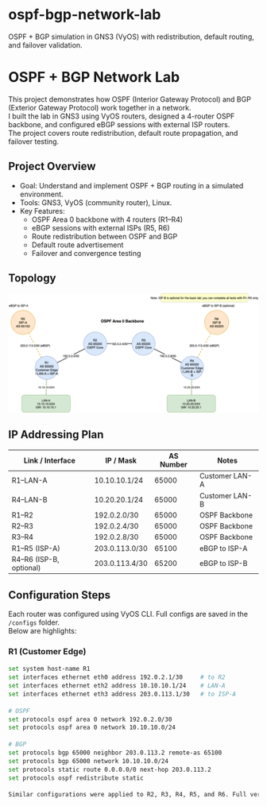 # ospf-bgp-network-lab
OSPF + BGP simulation in GNS3 (VyOS) with redistribution, default routing, and failover validation.

# OSPF + BGP Network Lab

This project demonstrates how OSPF (Interior Gateway Protocol) and BGP (Exterior Gateway Protocol) work together in a network.  
I built the lab in GNS3 using VyOS routers, designed a 4-router OSPF backbone, and configured eBGP sessions with external ISP routers.  
The project covers route redistribution, default route propagation, and failover testing.

## Project Overview
- Goal: Understand and implement OSPF + BGP routing in a simulated environment.
- Tools: GNS3, VyOS (community router), Linux.
- Key Features:
  - OSPF Area 0 backbone with 4 routers (R1–R4)
  - eBGP sessions with external ISPs (R5, R6)
  - Route redistribution between OSPF and BGP
  - Default route advertisement
  - Failover and convergence testing

## Topology

![Network Topology](diagrams/topology.png)

## IP Addressing Plan

| Link / Interface        | IP / Mask      | AS Number | Notes              |
|-------------------------|----------------|-----------|--------------------|
| R1–LAN-A                | 10.10.10.1/24  | 65000     | Customer LAN-A     |
| R4–LAN-B                | 10.20.20.1/24  | 65000     | Customer LAN-B     |
| R1–R2                   | 192.0.2.0/30   | 65000     | OSPF Backbone      |
| R2–R3                   | 192.0.2.4/30   | 65000     | OSPF Backbone      |
| R3–R4                   | 192.0.2.8/30   | 65000     | OSPF Backbone      |
| R1–R5 (ISP-A)           | 203.0.113.0/30 | 65100     | eBGP to ISP-A      |
| R4–R6 (ISP-B, optional) | 203.0.113.4/30 | 65200     | eBGP to ISP-B      |

## Configuration Steps

Each router was configured using VyOS CLI. Full configs are saved in the `/configs` folder.  
Below are highlights:

### R1 (Customer Edge)
```bash
set system host-name R1
set interfaces ethernet eth0 address 192.0.2.1/30     # to R2
set interfaces ethernet eth2 address 10.10.10.1/24    # LAN-A
set interfaces ethernet eth3 address 203.0.113.1/30   # to ISP-A

# OSPF
set protocols ospf area 0 network 192.0.2.0/30
set protocols ospf area 0 network 10.10.10.0/24

# BGP
set protocols bgp 65000 neighbor 203.0.113.2 remote-as 65100
set protocols bgp 65000 network 10.10.10.0/24
set protocols static route 0.0.0.0/0 next-hop 203.0.113.2
set protocols ospf redistribute static

Similar configurations were applied to R2, R3, R4, R5, and R6. Full versions are available in the `/configs` folder.

